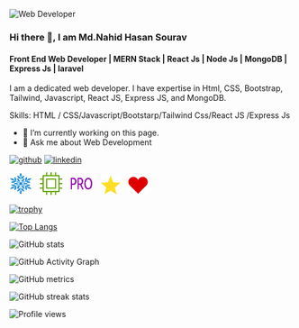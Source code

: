 ![Web Developer](https://static.licdn.com/sc/h/5q92mjc5c51bjlwaj3rs9aa82)

### Hi there 👋, I am Md.Nahid Hasan Sourav
#### Front End Web Developer | MERN Stack | React Js | Node Js | MongoDB | Express Js | laravel


I am a dedicated web developer. I have expertise in Html, CSS, Bootstrap, Tailwind, Javascript, React JS, Express JS, and MongoDB.

Skills:  HTML / CSS/Javascript/Bootstarp/Tailwind Css/React JS /Express Js

- 🔭 I’m currently working on this page. 
- 💬 Ask me about Web Development 


[<img src='https://cdn.jsdelivr.net/npm/simple-icons@3.0.1/icons/github.svg' alt='github' height='40'>](https://github.com/Nahid-Hasan-Sourav)  [<img src='https://cdn.jsdelivr.net/npm/simple-icons@3.0.1/icons/linkedin.svg' alt='linkedin' height='40'>](https://www.linkedin.com/in/nahid-hasan-sourav/)  

<a href='https://archiveprogram.github.com/'><img src='https://raw.githubusercontent.com/acervenky/animated-github-badges/master/assets/acbadge.gif' width='40' height='40'></a> <a href='https://docs.github.com/en/developers'><img src='https://raw.githubusercontent.com/acervenky/animated-github-badges/master/assets/devbadge.gif' width='40' height='40'></a> <a href='https://github.com/pricing'><img src='https://raw.githubusercontent.com/acervenky/animated-github-badges/master/assets/pro.gif' width='40' height='40'></a> <a href='https://stars.github.com/'><img src='https://raw.githubusercontent.com/acervenky/animated-github-badges/master/assets/starbadge.gif' width='35' height='35'></a> <a href='https://docs.github.com/en/github/supporting-the-open-source-community-with-github-sponsors'><img src='https://raw.githubusercontent.com/acervenky/animated-github-badges/master/assets/sponsorbadge.gif' width='35' height='35'></a> 

[![trophy](https://github-profile-trophy.vercel.app/?username=Nahid-Hasan-Sourav)](https://github.com/ryo-ma/github-profile-trophy)

[![Top Langs](https://github-readme-stats.vercel.app/api/top-langs/?username=Nahid-Hasan-Sourav)](https://github.com/anuraghazra/github-readme-stats)

![GitHub stats](https://github-readme-stats.vercel.app/api?username=Nahid-Hasan-Sourav&show_icons=true&count_private=true)  

![GitHub Activity Graph](https://activity-graph.herokuapp.com/graph?username=Nahid-Hasan-Sourav)  

![GitHub metrics](https://metrics.lecoq.io/Nahid-Hasan-Sourav)  

![GitHub streak stats](https://streak-stats.demolab.com/?user=Nahid-Hasan-Sourav)  

![Profile views](https://gpvc.arturio.dev/Nahid-Hasan-Sourav)  
